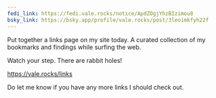 ```yaml
---
fedi_link: https://fedi.vale.rocks/notice/ApdZOgjYhzBIzimou8
bsky_link: https://bsky.app/profile/vale.rocks/post/3leoimkfyh22f
---
```


Put together a links page on my site today. A curated collection of my bookmarks and findings while surfing the web.

Watch your step. There are rabbit holes!

<https://vale.rocks/links>

Do let me know if you have any more links I should check out.
